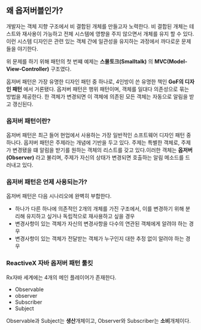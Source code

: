 ## 왜 옵저버블인가?

 개발자는 객체 지향 구조에서 비 결합된 개체를 만들고자 노력한다. 비 결합된 개체는 테스트와 재사용이 가능하고 전체 시스템에 영향을 주지 않으면서 개체를 유지 할 수 있다. 이런 시스템 디자인은 관련 있는 객체 간에 일관성을 유지하는 과정에서 까다로운 문제들을 야기한다.

위 문제를 하기 위해 패턴의 첫 번쨰 예제는 **스몰토크(Smalltalk)** 의 **MVC(Model-View-Controller)** 구조였다.

옵저버 패턴은 가장 유명한 디자인 패턴 중 하나로, 4인방이 쓴 유명한 책인 **GoF의 디자인 패턴** 에서 거론됐다. 옵저버 패턴은 행위 패턴이며, 객체를 일대다 의존성으로 묶는 방법을 제공한다. 한 객체가 변경되면 이 객체에 의존된 모든 객체는 자동으로 알림을 받고 갱신된다.



### 옵저버 패턴이란?

옵저버 패턴은 최근 들어 현업에서 사용하는 가장 일반적인 소프트웨어 디자인 패턴 중 하나다. 옵저버 패턴은 주제라는 개념에 기반을 두고 있다. 주제는 특별한 객체로, 주제가 변경됐을 떄 알림을 받기를 원하는 객체의 리스트를 갖고 있다.이러한 객체는 **옵저버(Observer)** 라고 불리며, 주제가 자신의 상태가 변경되면 호출하는 알림 메소드를 드러내고 있다.



### 옵저버 패턴은 언제 사용되는가?

옵저버 패턴은 다음 시나리오에 완벽히 부합한다.

+ 하나가 다른 하나에 의존적인 2개의 개체를 가진 구조에서, 이를 변경하기 위해 분리해 유지하고 싶거나 독립적으로 재사용하고 싶을 경우
+ 변경사항이 있는 객체가 자신의 변경사항을 다수의 연관된 객체에게 알려야 하는 경우
+ 변경사항이 있는 객체가 전달받는 객체가 누구인지 대한 추정 없이 알려야 하는 경우



### ReactiveX 자바 옵저버 패턴 툴킷

Rx자바 세계에는 4개의 메인 플레이어가 존재한다.

+ Observable
+ observer
+ Subscriber
+ Subject

Observable과 Subject는 **생산**개체이고, Observer와 Subscriber는 **소비**개체이다.
